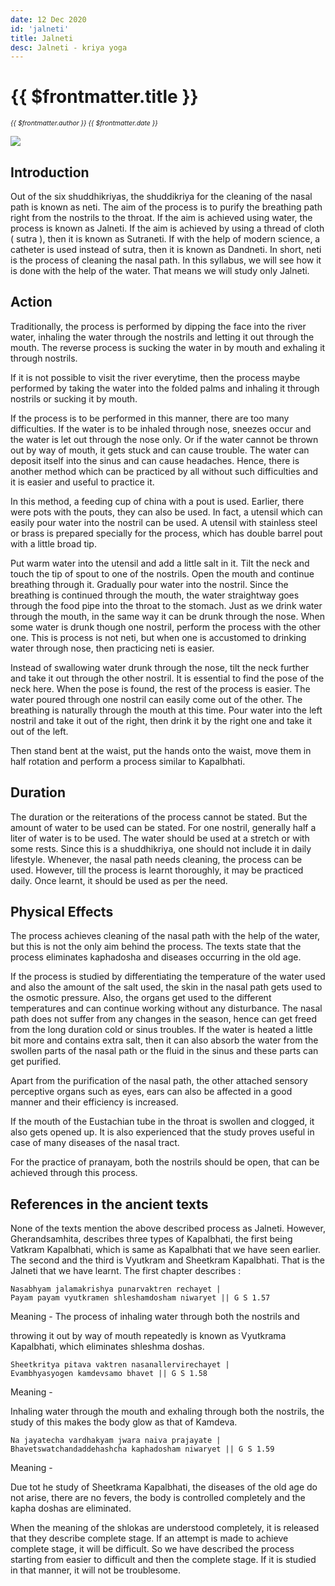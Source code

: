 ```yaml
---
date: 12 Dec 2020
id: 'jalneti'
title: Jalneti
desc: Jalneti - kriya yoga
---
```


# {{ $frontmatter.title }}
<i style="font-size: 0.75em;"> {{ $frontmatter.author }} {{ $frontmatter.date }} </i>

<div class="md-images">

![](/img/kriyas/img1.jpg)

</div>

## Introduction

Out of the six shuddhikriyas, the shuddikriya for the cleaning of the nasal path is known as neti. The aim of the process is to purify the breathing path right from the nostrils to the throat. If the aim is achieved using water, the process is known as Jalneti. If the aim is achieved by using a thread of cloth ( sutra ), then it is known as Sutraneti. If with the help of modern science, a catheter is used instead of sutra, then it is known as Dandneti. In short, neti is the process of cleaning the nasal path. In this syllabus, we will see how it is done with the help of the water. That means we will study only Jalneti.

## Action

Traditionally, the process is performed by dipping the face into the river water, inhaling the water through the nostrils and letting it out through the mouth. The reverse process is sucking the water in by mouth and exhaling it through nostrils.

If it is not possible to visit the river everytime, then the process maybe performed by taking the water into the folded palms and inhaling it through nostrils or sucking it by mouth.

If the process is to be performed in this manner, there are too many difficulties. If the water is to be inhaled through nose, sneezes occur and the water is let out through the nose only. Or if the water cannot be thrown out by way of mouth, it gets stuck and can cause trouble. The water can deposit itself into the sinus and can cause headaches. Hence, there is another method which can be practiced by all without such difficulties and it is easier and useful to practice it.

In this method, a feeding cup of china with a pout is used. Earlier, there were pots with the pouts, they can also be used. In fact, a utensil which can easily pour water into the nostril can be used. A utensil with stainless steel or brass is prepared specially for the process, which has double barrel pout with a little broad tip.

Put warm water into the utensil and add a little salt in it. Tilt the neck and touch the tip of spout to one of the nostrils. Open the mouth and continue breathing through it. Gradually pour water into the nostril. Since the breathing is continued through the mouth, the water straightway goes through the food pipe into the throat to the stomach. Just as we drink water through the mouth, in the same way it can be drunk through the nose. When some water is drunk though one nostril, perform the process with the other one. This is process is not neti, but when one is accustomed to drinking water through nose, then practicing neti is easier.

Instead of swallowing water drunk through the nose, tilt the neck further and take it out through the other nostril. It is essential to find the pose of the neck here. When the pose is found, the rest of the process is easier. The water poured through one nostril can easily come out of the other. The breathing is naturally through the mouth at this time. Pour water into the left nostril and take it out of the right, then drink it by the right one and take it out of the left.

Then stand bent at the waist, put the hands onto the waist, move them in half rotation and perform a process similar to Kapalbhati.

## Duration

The duration or the reiterations of the process cannot be stated. But the amount of water to be used can be stated. For one nostril, generally half a liter of water is to be used. The water should be used at a stretch or with some rests. Since this is a shuddhikriya, one should not include it in daily lifestyle. Whenever, the nasal path needs cleaning, the process can be used. However, till the process is learnt thoroughly, it may be practiced daily. Once learnt, it should be used as per the need.

## Physical Effects

The process achieves cleaning of the nasal path with the help of the water, but this is not the only aim behind the process. The texts state that the process eliminates kaphadosha and diseases occurring in the old age.

If the process is studied by differentiating the temperature of the water used and also the amount of the salt used, the skin in the nasal path gets used to the osmotic pressure. Also, the organs get used to the different temperatures and can continue working without any disturbance. The nasal path does not suffer from any changes in the season, hence can get freed from the long duration cold or sinus troubles. If the water is heated a little bit more and contains extra salt, then it can also absorb the water from the swollen parts of the nasal path or the fluid in the sinus and these parts can get purified.

Apart from the purification of the nasal path, the other attached sensory perceptive organs such as eyes, ears can also be affected in a good manner and their efficiency is increased.

If the mouth of the Eustachian tube in the throat is swollen and clogged, it also gets opened up. It is also experienced that the study proves useful in case of many diseases of the nasal tract.

For the practice of pranayam, both the nostrils should be open, that can be achieved through this process.

## References in the ancient texts

None of the texts mention the above described process as Jalneti. However, Gherandsamhita, describes three types of Kapalbhati, the first being Vatkram Kapalbhati, which is same as Kapalbhati that we have seen earlier. The second and the third is Vyutkram and Sheetkram Kapalbhati. That is the Jalneti that we have learnt. The first chapter describes :

```
Nasabhyam jalamakrishya punarvaktren rechayet |
Payam payam vyutkramen shleshamdosham niwaryet || G S 1.57
```

Meaning - 
The process of inhaling water through both the nostrils and

throwing it out by way of mouth repeatedly is known as Vyutkrama Kapalbhati, which eliminates shleshma doshas.

```
Sheetkritya pitava vaktren nasanallervirechayet |
Evambhyasyogen kamdevsamo bhavet || G S 1.58
```

Meaning - 

Inhaling water through the mouth and exhaling through both the nostrils, the study of this makes the body glow as that of Kamdeva.

```
Na jayatecha vardhakyam jwara naiva prajayate |
Bhavetswatchandaddehashcha kaphadosham niwaryet || G S 1.59
```

Meaning - 

Due tot he study of Sheetkrama Kapalbhati, the diseases of the old age do not arise, there are no fevers, the body is controlled completely and the kapha doshas are eliminated.

When the meaning of the shlokas are understood completely, it is released that they describe complete stage. If an attempt is made to achieve complete stage, it will be difficult. So we have described the process starting from easier to difficult and then the complete stage. If it is studied in that manner, it will not be troublesome.